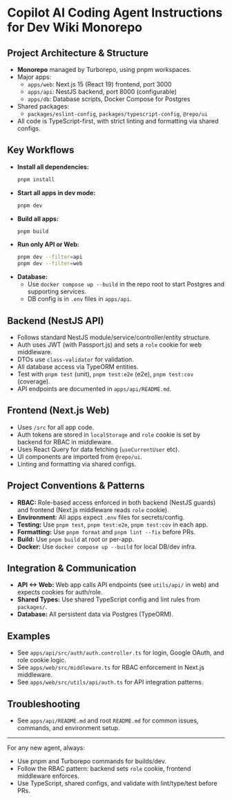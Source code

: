 # Copilot AI Coding Agent Instructions for Dev Wiki Monorepo

## Project Architecture & Structure

- **Monorepo** managed by Turborepo, using pnpm workspaces.
- Major apps:
  - `apps/web`: Next.js 15 (React 19) frontend, port 3000
  - `apps/api`: NestJS backend, port 8000 (configurable)
  - `apps/db`: Database scripts, Docker Compose for Postgres
- Shared packages:
  - `packages/eslint-config`, `packages/typescript-config`, `@repo/ui`
- All code is TypeScript-first, with strict linting and formatting via shared configs.

## Key Workflows

- **Install all dependencies:**
  ```bash
  pnpm install
  ```
- **Start all apps in dev mode:**
  ```bash
  pnpm dev
  ```
- **Build all apps:**
  ```bash
  pnpm build
  ```
- **Run only API or Web:**
  ```bash
  pnpm dev --filter=api
  pnpm dev --filter=web
  ```
- **Database:**
  - Use `docker compose up --build` in the repo root to start Postgres and supporting services.
  - DB config is in `.env` files in `apps/api`.

## Backend (NestJS API)

- Follows standard NestJS module/service/controller/entity structure.
- Auth uses JWT (with Passport.js) and sets a `role` cookie for web middleware.
- DTOs use `class-validator` for validation.
- All database access via TypeORM entities.
- Test with `pnpm test` (unit), `pnpm test:e2e` (e2e), `pnpm test:cov` (coverage).
- API endpoints are documented in `apps/api/README.md`.

## Frontend (Next.js Web)

- Uses `/src` for all app code.
- Auth tokens are stored in `localStorage` and `role` cookie is set by backend for RBAC in middleware.
- Uses React Query for data fetching (`useCurrentUser` etc).
- UI components are imported from `@repo/ui`.
- Linting and formatting via shared configs.

## Project Conventions & Patterns

- **RBAC:** Role-based access enforced in both backend (NestJS guards) and frontend (Next.js middleware reads `role` cookie).
- **Environment:** All apps expect `.env` files for secrets/config.
- **Testing:** Use `pnpm test`, `pnpm test:e2e`, `pnpm test:cov` in each app.
- **Formatting:** Use `pnpm format` and `pnpm lint --fix` before PRs.
- **Build:** Use `pnpm build` at root or per-app.
- **Docker:** Use `docker compose up --build` for local DB/dev infra.

## Integration & Communication

- **API <-> Web:** Web app calls API endpoints (see `utils/api/` in web) and expects cookies for auth/role.
- **Shared Types:** Use shared TypeScript config and lint rules from `packages/`.
- **Database:** All persistent data via Postgres (TypeORM).

## Examples

- See `apps/api/src/auth/auth.controller.ts` for login, Google OAuth, and role cookie logic.
- See `apps/web/src/middleware.ts` for RBAC enforcement in Next.js middleware.
- See `apps/web/src/utils/api/auth.ts` for API integration patterns.

## Troubleshooting

- See `apps/api/README.md` and root `README.md` for common issues, commands, and environment setup.

---

For any new agent, always:

- Use pnpm and Turborepo commands for builds/dev.
- Follow the RBAC pattern: backend sets `role` cookie, frontend middleware enforces.
- Use TypeScript, shared configs, and validate with lint/type/test before PRs.
